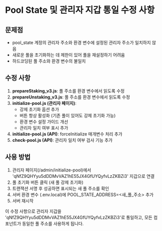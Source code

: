 # Pool State 및 관리자 지갑 통일 수정 사항

## 문제점

- pool_state 계정의 관리자 주소와 환경 변수에 설정된 관리자 주소가 일치하지 않음
- 새로운 풀을 초기화하는 데 제한이 있어 풀을 재설정하기 어려움
- 하드코딩된 풀 주소와 환경 변수의 불일치

## 수정 사항

1. **prepareStaking_v3.js**: 풀 주소를 환경 변수에서 읽도록 수정
2. **prepareUnstaking_v3.js**: 풀 주소를 환경 변수에서 읽도록 수정
3. **initialize-pool.js (관리자 페이지)**: 
   - 강제 초기화 옵션 추가
   - 버튼 항상 활성화 (기존 풀이 있어도 강제 초기화 가능)
   - 환경 변수 설정 가이드 개선
   - 관리자 일치 여부 표시 추가
4. **initialize-pool.js (API)**: forceInitialize 매개변수 처리 추가
5. **check-pool.js (API)**: 관리자 일치 여부 검사 기능 추가

## 사용 방법

1. 관리자 페이지(/admin/initialize-pool)에서 'qNfZ9QHYyu5dDDMvVAZ1hE55JX4GfUYQyfvLzZKBZi3' 지갑으로 연결
2. 풀 초기화 버튼 클릭 (새 풀 강제 초기화)
3. 트랜잭션 서명 후 성공하면 표시되는 새 풀 주소를 확인
4. 서버 환경 변수 (.env.local)에 POOL_STATE_ADDRESS=<새_풀_주소> 추가
5. 서버 재시작

이 수정 사항으로 관리자 지갑을 'qNfZ9QHYyu5dDDMvVAZ1hE55JX4GfUYQyfvLzZKBZi3'로 통일하고, 모든 컴포넌트가 동일한 풀 주소를 사용하게 됩니다.
